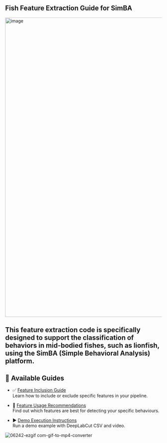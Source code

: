 

## Fish Feature Extraction Guide for SimBA
<img width="960" alt="image" src="https://github.com/user-attachments/assets/e4abd305-e54e-4c5c-8bc6-e44844e09846" />

This feature extraction code is specifically designed to support the classification of behaviors in mid-bodied fishes, such as lionfish, using the SimBA (Simple Behavioral Analysis) platform.
---

## 📖 Available Guides

- ✅ [Feature Inclusion Guide](Lionfish_feature_extraction_code/feature_inclusion_guide.md)  
  Learn how to include or exclude specific features in your pipeline.

- 🎯 [Feature Usage Recommendations](docs/feature_usage_guide.md)  
  Find out which features are best for detecting your specific behaviours.

- ▶️ [Demo Execution Instructions](docs/run_instructions.md)  
  Run a demo example with DeepLabCut CSV and video.
  

![06242-ezgif com-gif-to-mp4-converter](https://github.com/user-attachments/assets/29496d29-b716-4d4d-bf5a-27abfd7d3932)



